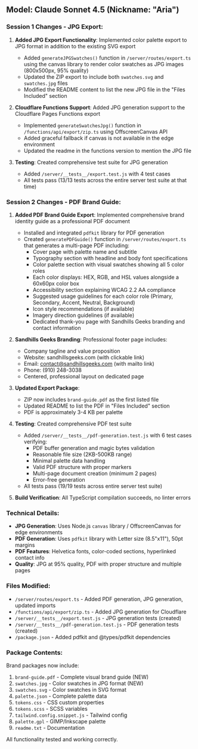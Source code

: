 ## Model: Claude Sonnet 4.5 (Nickname: "Aria")

### Session 1 Changes - JPG Export:
1. **Added JPG Export Functionality**: Implemented color palette export to JPG format in addition to the existing SVG export
   - Added `generateJPGSwatches()` function in `/server/routes/export.ts` using the canvas library to render color swatches as JPG images (800x500px, 95% quality)
   - Updated the ZIP export to include both `swatches.svg` and `swatches.jpg` files
   - Modified the README content to list the new JPG file in the "Files Included" section

2. **Cloudflare Functions Support**: Added JPG generation support to the Cloudflare Pages Functions export
   - Implemented `generateSwatchesJpg()` function in `/functions/api/export/zip.ts` using OffscreenCanvas API
   - Added graceful fallback if canvas is not available in the edge environment
   - Updated the readme in the functions version to mention the JPG file

3. **Testing**: Created comprehensive test suite for JPG generation
   - Added `/server/__tests__/export.test.js` with 4 test cases
   - All tests pass (13/13 tests across the entire server test suite at that time)

### Session 2 Changes - PDF Brand Guide:
1. **Added PDF Brand Guide Export**: Implemented comprehensive brand identity guide as a professional PDF document
   - Installed and integrated `pdfkit` library for PDF generation
   - Created `generatePDFGuide()` function in `/server/routes/export.ts` that generates a multi-page PDF including:
     * Cover page with palette name and subtitle
     * Typography section with headline and body font specifications
     * Color palette section with visual swatches showing all 5 color roles
     * Each color displays: HEX, RGB, and HSL values alongside a 60x60px color box
     * Accessibility section explaining WCAG 2.2 AA compliance
     * Suggested usage guidelines for each color role (Primary, Secondary, Accent, Neutral, Background)
     * Icon style recommendations (if available)
     * Imagery direction guidelines (if available)
     * Dedicated thank-you page with Sandhills Geeks branding and contact information
   
2. **Sandhills Geeks Branding**: Professional footer page includes:
   - Company tagline and value proposition
   - Website: sandhillsgeeks.com (with clickable link)
   - Email: contact@sandhillsgeeks.com (with mailto link)
   - Phone: (910) 248-3038
   - Centered, professional layout on dedicated page

3. **Updated Export Package**: 
   - ZIP now includes `brand-guide.pdf` as the first listed file
   - Updated README to list the PDF in "Files Included" section
   - PDF is approximately 3-4 KB per palette

4. **Testing**: Created comprehensive PDF test suite
   - Added `/server/__tests__/pdf-generation.test.js` with 6 test cases verifying:
     * PDF buffer generation and magic bytes validation
     * Reasonable file size (2KB-500KB range)
     * Minimal palette data handling
     * Valid PDF structure with proper markers
     * Multi-page document creation (minimum 2 pages)
     * Error-free generation
   - All tests pass (19/19 tests across entire server test suite)

5. **Build Verification**: All TypeScript compilation succeeds, no linter errors

### Technical Details:
- **JPG Generation**: Uses Node.js `canvas` library / OffscreenCanvas for edge environments
- **PDF Generation**: Uses `pdfkit` library with Letter size (8.5"x11"), 50pt margins
- **PDF Features**: Helvetica fonts, color-coded sections, hyperlinked contact info
- **Quality**: JPG at 95% quality, PDF with proper structure and multiple pages

### Files Modified:
- `/server/routes/export.ts` - Added PDF generation, JPG generation, updated imports
- `/functions/api/export/zip.ts` - Added JPG generation for Cloudflare
- `/server/__tests__/export.test.js` - JPG generation tests (created)
- `/server/__tests__/pdf-generation.test.js` - PDF generation tests (created)
- `/package.json` - Added pdfkit and @types/pdfkit dependencies

### Package Contents:
Brand packages now include:
1. `brand-guide.pdf` - Complete visual brand guide (NEW)
2. `swatches.jpg` - Color swatches in JPG format (NEW)
3. `swatches.svg` - Color swatches in SVG format
4. `palette.json` - Complete palette data
5. `tokens.css` - CSS custom properties
6. `tokens.scss` - SCSS variables
7. `tailwind.config.snippet.js` - Tailwind config
8. `palette.gpl` - GIMP/Inkscape palette
9. `readme.txt` - Documentation

All functionality tested and working correctly.

